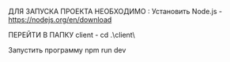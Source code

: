 ДЛЯ ЗАПУСКА ПРОЕКТА НЕОБХОДИМО :
Установить Node.js - https://nodejs.org/en/download

ПЕРЕЙТИ В ПАПКУ client - cd .\client\

Запустить программу npm run dev